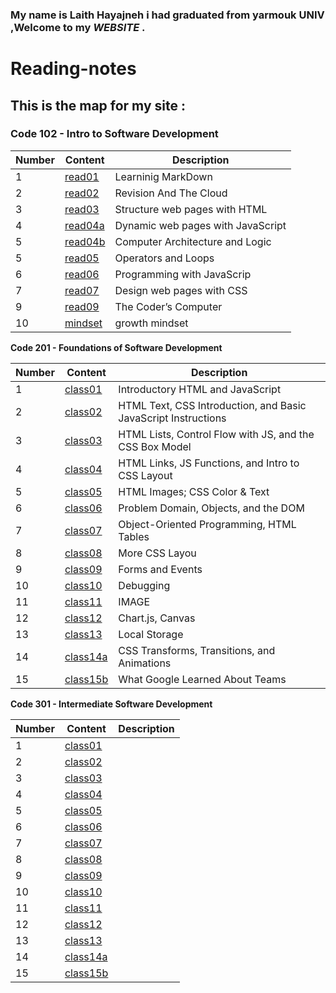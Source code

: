 ### My name is Laith Hayajneh i had graduated from yarmouk UNIV ,Welcome to my *WEBSITE* .
# **Reading-notes**




## This is the map for my site :

### Code 102 - Intro to Software Development

|Number | Content |Description|
|-------|---------|---------------|
|1|[read01](read01)|Learninig MarkDown|
|2|[read02](read02)|Revision And The Cloud|
|3|[read03](read03)|Structure web pages with HTML|
|4|[read04a](read04a)|Dynamic web pages with JavaScript|
|5|[read04b](read04b)|Computer Architecture and Logic|
|5|[read05](read05)|Operators and Loops|
|6|[read06](read06)|Programming with JavaScrip|
|7|[read07](read07)|Design web pages with CSS|
|9|[read09](read09)|The Coder’s Computer|
|10|[mindset](mindset.md)|growth mindset|

**Code 201 - Foundations of Software Development**



|Number | Content |Description|
|-------|---------|-----------|
|1|[class01](201/class-01)|Introductory HTML and JavaScript|
|2|[class02](201/class-02)|HTML Text, CSS Introduction, and Basic JavaScript Instructions|
|3|[class03](201/class-03)|HTML Lists, Control Flow with JS, and the CSS Box Model|
|4|[class04](201/class-04)|HTML Links, JS Functions, and Intro to CSS Layout |
|5|[class05](201/class-05)| HTML Images; CSS Color & Text|
|6|[class06](201/class-06)|Problem Domain, Objects, and the DOM|
|7|[class07](201/class-07)|Object-Oriented Programming, HTML Tables|
|8|[class08](201/class-08)|More CSS Layou|
|9|[class09](201/class-09)|Forms and Events|
|10|[class10](201/class-10)|Debugging|
|11|[class11](201/class-11)|IMAGE|
|12|[class12](201/class-12)| Chart.js, Canvas|
|13|[class13](201/class-13)|Local Storage|
|14|[class14a](201/class-14)| CSS Transforms, Transitions, and Animations|
|15|[class15b](201/class-15)|What Google Learned About Teams|

**Code 301 - Intermediate Software Development**



|Number | Content |Description|
|-------|---------|-----------|
|1|[class01](301/class-01)| |
|2|[class02](301/class-02)| |
|3|[class03](301/class-03)| |
|4|[class04](301/class-04)|  |
|5|[class05](301/class-05)| |
|6|[class06](301/class-06)| |
|7|[class07](301/class-07)| |
|8|[class08](301/class-08)| |
|9|[class09](301/class-09)|  |
|10|[class10](301/class-10)| |
|11|[class11](301/class-11)| |
|12|[class12](301/class-12)|  |
|13|[class13](301/class-13)| |
|14|[class14a](301/class-14)|  |
|15|[class15b](301/class-15)| |
